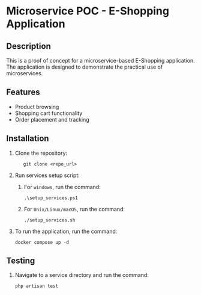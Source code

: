 # Microservice POC - E-Shopping Application

## Description

This is a proof of concept for a microservice-based E-Shopping application. The application is designed to demonstrate the practical use of microservices.

## Features

- Product browsing
- Shopping cart functionality
- Order placement and tracking

## Installation

1. Clone the repository:

   ```shell
      git clone <repo_url>
   ```

2. Run services setup script:
   1. For `windows`, run the command:

      ```shell
      .\setup_services.ps1
      ```

   2. For `Unix/Linux/macOS`, run the command:

      ```shell
      ./setup_services.sh
      ```

3. To run the application, run the command:

      ```shell
      docker compose up -d
      ```

## Testing

1. Navigate to a service directory and run the command:

   ```shell
   php artisan test
   ```
